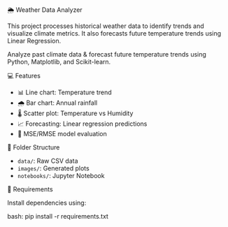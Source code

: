 🌦 Weather Data Analyzer

This project processes historical weather data to identify trends and visualize climate metrics. It also forecasts future temperature trends using Linear Regression. 

Analyze past climate data & forecast future temperature trends using Python, Matplotlib, and Scikit-learn.

💻 Features

- 📊 Line chart: Temperature trend
- 🌧 Bar chart: Annual rainfall
- 🌡 Scatter plot: Temperature vs Humidity
- 📈 Forecasting: Linear regression predictions
- 🧪 MSE/RMSE model evaluation

📁 Folder Structure

- `data/`: Raw CSV data
- `images/`: Generated plots
- `notebooks/`: Jupyter Notebook


🔧 Requirements

Install dependencies using:

bash:
pip install -r requirements.txt

